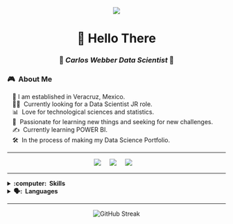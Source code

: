 <div align="center">
  <img src="https://user-images.githubusercontent.com/74038190/225813708-98b745f2-7d22-48cf-9150-083f1b00d6c9.gif">
  <h1><strong>👋 Hello There</strong></h1>
  <h3>🎃<em> Carlos Webber Data Scientist </em>🎃</h3>
</div>

### 🎮 &nbsp;About Me
&nbsp;&nbsp;&nbsp;📍 I am established in Veracruz, Mexico.\
&nbsp;&nbsp;&nbsp;👨‍💻 &nbsp;Currently looking for a Data Scientist JR role.\
&nbsp;&nbsp;&nbsp;📊 &nbsp;Love for technological sciences and statistics.\
&nbsp;&nbsp;&nbsp;:heartbeat: &nbsp;Passionate for learning new things and seeking for new challenges.\
&nbsp;&nbsp;&nbsp;:writing_hand: &nbsp;Currently learning POWER BI.\
&nbsp;&nbsp;&nbsp;:hammer_and_wrench: &nbsp;In the process of making my Data Science Portfolio.


<hr> <!-- Esto agregará una línea horizontal -->

<div align="center">
 <p align="center">
  <a href="mailto:carlos.hwebber@gmail.com?subject=Hello%20Carlos%20Webber"><img src="https://img.shields.io/badge/gmail-%23D14836.svg?&style=for-the-badge&logo=gmail&logoColor=white" /></a>&nbsp;&nbsp;&nbsp;&nbsp;
  <a href="https://wa.me/522291384806"><img src="https://img.shields.io/badge/WhatsApp-25D366?style=for-the-badge&logo=whatsapp&logoColor=white" /></a>&nbsp;&nbsp;&nbsp;&nbsp;
  <a href="https://www.linkedin.com/in/carloswebber/"><img src="https://img.shields.io/badge/linkedin-%230077B5.svg?&style=for-the-badge&logo=linkedin&logoColor=white" /></a>&nbsp;&nbsp;&nbsp;&nbsp;
</div>
</p>

<hr/>

<details>
  <summary><b>:computer: &nbsp;Skills</b></summary>
  <br/>

![Python](https://img.shields.io/badge/Python-FFD43B?style=for-the-badge&logo=python&logoColor=blue)&nbsp;
![R Studio](https://img.shields.io/badge/RStudio-75AADB?style=for-the-badge&logo=RStudio&logoColor=white)&nbsp;
![Power BI](https://img.shields.io/badge/PowerBI-F2C811?style=for-the-badge&logo=Power%20BI&logoColor=black)&nbsp;
![Excel & VBA](https://img.shields.io/badge/Microsoft_Excel-217346?style=for-the-badge&logo=microsoft-excel&logoColor=white)&nbsp;
![SQL](https://img.shields.io/badge/MySQL-005C84?style=for-the-badge&logo=mysql&logoColor=white)&nbsp;
</details>

<details>
  <summary><b>🗣️: &nbsp;Languages</b></summary>
  <br/>
&nbsp;&nbsp;&nbsp;🌮 &nbsp;Spanish (First Language)
  
  &nbsp;&nbsp;&nbsp;🦅 English (C1 Level).
  </details>

<hr>
  
<div align="center">
  <img src="https://github-readme-streak-stats.herokuapp.com/?user=carloswebber&theme=dark" alt="GitHub Streak">
</div>
